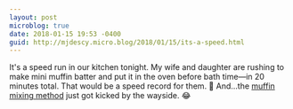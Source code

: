 ```yaml
---
layout: post
microblog: true
date: 2018-01-15 19:53 -0400
guid: http://mjdescy.micro.blog/2018/01/15/its-a-speed.html
---
```

It's a speed run in our kitchen tonight. My wife and daughter are rushing to make mini muffin batter and put it in the oven before bath time—in 20 minutes total. That would be a speed record for them. 🏁 And…the [muffin mixing method](https://pastrychefonline.com/2009/01/27/the-muffin-method/) just got kicked by the wayside. 😂
